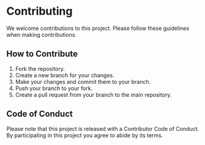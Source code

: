 # Contributing

We welcome contributions to this project. Please follow these guidelines when making contributions.

## How to Contribute

1.  Fork the repository.
2.  Create a new branch for your changes.
3.  Make your changes and commit them to your branch.
4.  Push your branch to your fork.
5.  Create a pull request from your branch to the main repository.

## Code of Conduct

Please note that this project is released with a Contributor Code of Conduct. By participating in this project you agree to abide by its terms.
